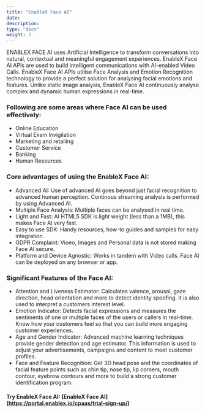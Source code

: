 ```yaml
---
title: "EnableX Face AI"
date: 
description:
type: "docs"
weight: 3
---
```

ENABLEX FACE AI​  uses Artificial Intelligence to transform conversations into natural, contextual and meaningful engagement experiences. EnableX Face AI APIs are used to build intelligent communications with AI-enabled Video Calls. EnableX Face AI APIs utilise Face Analysis and Emotion Recognition technology​ to provide a perfect solution for analysing facial emotions and features. Unlike static image analysis, EnableX Face AI continuously analyse complex and dynamic human expressions in real-time.

### Following are some areas where Face AI can be used effectively:
- Online Education
- Virtual Exam Invigilation
- Marketing and retailing
- Customer Service
- Banking
- Human Resources

### Core advantages of using the EnableX Face AI:
- Advanced AI: Use of advanced AI goes beyond just facial recognition to advanced human perception. Continous streaming analysis is performed by using Advanced AI.
- Multiple Face Analysis: Multiple faces can be analysed in real time.
- Light and Fast: AI HTML5 SDK is light weight (less than a 1MB), this makes Face AI very fast.
- Easy to use SDK: Handy resources, how-to guides and samples for easy integration.
- GDPR Complaint: Vioeo, Images and Personal data is not stored making Face AI secure.
- Platform and Device Agnostic: Works in tandem with Video calls. Face AI can be deployed on any browser or app.

### Significant Features of the Face AI:
- Attention and Liveness Estimator: Calculates valence, arousal, gaze direction, head orientation and more to detect identity spoofing. It is also used to interpret a customers interest level.
- Emotion Indicator: Detects facial expressions and measures the sentiments of one or multiple faces of the users or callers in real-time. Know how your customers feel so that you can build more engaging customer experiences.
- Age and Gender Indicator: Advanced machine learning techniques provide  gender detection and age estimator. This information is used to adjust your advertisements, campaigns and content to meet customer profiles.
- Face and Feature Recognition: Get 3D head pose and the coordinates of facial feature points such as chin tip, nose tip, lip corners, mouth contour, eyebrow contours and more to build a strong customer identification program.

#### Try EnableX Face AI: [EnableX Face AI] (https://portal.enablex.io/cpaas/trial-sign-up/)
